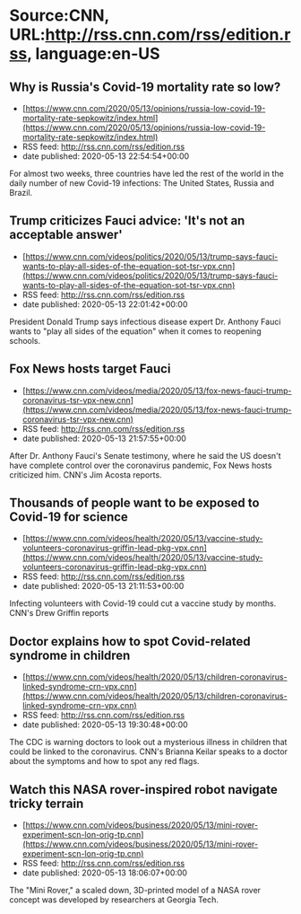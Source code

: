 # Source:CNN, URL:http://rss.cnn.com/rss/edition.rss, language:en-US

## Why is Russia's Covid-19 mortality rate so low?
 - [https://www.cnn.com/2020/05/13/opinions/russia-low-covid-19-mortality-rate-sepkowitz/index.html](https://www.cnn.com/2020/05/13/opinions/russia-low-covid-19-mortality-rate-sepkowitz/index.html)
 - RSS feed: http://rss.cnn.com/rss/edition.rss
 - date published: 2020-05-13 22:54:54+00:00

For almost two weeks, three countries have led the rest of the world in the daily number of new Covid-19 infections: The United States, Russia and Brazil.

## Trump criticizes Fauci advice: 'It's not an acceptable answer'
 - [https://www.cnn.com/videos/politics/2020/05/13/trump-says-fauci-wants-to-play-all-sides-of-the-equation-sot-tsr-vpx.cnn](https://www.cnn.com/videos/politics/2020/05/13/trump-says-fauci-wants-to-play-all-sides-of-the-equation-sot-tsr-vpx.cnn)
 - RSS feed: http://rss.cnn.com/rss/edition.rss
 - date published: 2020-05-13 22:01:42+00:00

President Donald Trump says infectious disease expert Dr. Anthony Fauci wants to "play all sides of the equation" when it comes to reopening schools.

## Fox News hosts target Fauci
 - [https://www.cnn.com/videos/media/2020/05/13/fox-news-fauci-trump-coronavirus-tsr-vpx-new.cnn](https://www.cnn.com/videos/media/2020/05/13/fox-news-fauci-trump-coronavirus-tsr-vpx-new.cnn)
 - RSS feed: http://rss.cnn.com/rss/edition.rss
 - date published: 2020-05-13 21:57:55+00:00

After Dr. Anthony Fauci's Senate testimony, where he said the US doesn't have complete control over the coronavirus pandemic, Fox News hosts criticized him. CNN's Jim Acosta reports.

## Thousands of people want to be exposed to Covid-19 for science
 - [https://www.cnn.com/videos/health/2020/05/13/vaccine-study-volunteers-coronavirus-griffin-lead-pkg-vpx.cnn](https://www.cnn.com/videos/health/2020/05/13/vaccine-study-volunteers-coronavirus-griffin-lead-pkg-vpx.cnn)
 - RSS feed: http://rss.cnn.com/rss/edition.rss
 - date published: 2020-05-13 21:11:53+00:00

Infecting volunteers with Covid-19 could cut a vaccine study by months. CNN's Drew Griffin reports

## Doctor explains how to spot Covid-related syndrome in children
 - [https://www.cnn.com/videos/health/2020/05/13/children-coronavirus-linked-syndrome-crn-vpx.cnn](https://www.cnn.com/videos/health/2020/05/13/children-coronavirus-linked-syndrome-crn-vpx.cnn)
 - RSS feed: http://rss.cnn.com/rss/edition.rss
 - date published: 2020-05-13 19:30:48+00:00

The CDC is warning doctors to look out a mysterious illness in children that could be linked to the coronavirus. CNN's Brianna Keilar speaks to a doctor about the symptoms and how to spot any red flags.

## Watch this NASA rover-inspired robot navigate tricky terrain
 - [https://www.cnn.com/videos/business/2020/05/13/mini-rover-experiment-scn-lon-orig-tp.cnn](https://www.cnn.com/videos/business/2020/05/13/mini-rover-experiment-scn-lon-orig-tp.cnn)
 - RSS feed: http://rss.cnn.com/rss/edition.rss
 - date published: 2020-05-13 18:06:07+00:00

The "Mini Rover," a scaled down, 3D-printed model of a NASA rover concept was developed by researchers at Georgia Tech.

